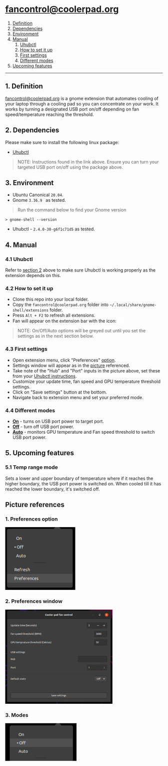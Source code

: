 # fancontrol@coolerpad.org

1. [Definition](#1-definition)
2. [Dependencies](#2-dependencies)
3. [Environment](#3-environment)
4. [Manual](#4-manual)
    1. [Uhubctl](#41-uhubctl)
    2. [How to set it up](#42-how-to-set-it-up)
    3. [First settings](#43-first-settings)
    4. [Different modes](#44-different-modes)
5. [Upcoming features](#5-upcoming-features)

---

## 1. Definition
fancontrol@coolerpad.org is a gnome extension that automates cooling of your laptop through a cooling pad so you can concentrate on your work. It works by turning a designated USB port on/off depending on fan speed/temperature reaching the threshold.

## 2. Dependencies
Please make sure to install the following linux package:
* [Uhubctl](https://github.com/mvp/uhubctl)
>NOTE: Instructions found in the link above. Ensure you can turn your targeted USB port on/off using the package above.

## 3. Environment
* Ubuntu Canonical ```20.04```.
* Gnome ```3.36.9 ``` as tested.
> Run the command below to find your Gnome version
```
> gnome-shell --version
```
* Uhubctl - ```2.4.0-30-g6f1c71d5``` as tested.

## 4. Manual
### 4.1 Uhubctl
Refer to [section 2](#1-definition) above to make sure Uhubctl is working properly as the extension depends on this.

### 4.2 How to set it up
- Clone this repo into your local folder.
- Copy the ```fancontrol@coolerpad.org``` folder into ```~/.local/share/gnome-shell/extensions``` folder.
- Press ```Alt + F2``` to refresh all extensions.
- Fan will appear on the extension bar with the icon: <img style="height: 20px; background: #4D5157; border-radius: 5px; margin-bottom: -5px;" src="assets/img/fans/fan-default.svg" />
> NOTE: On/Off/Auto options will be greyed out until you set the settings as in the next section below.

### 4.3 First settings
- Open extension menu, click "Preferences" [option](#1-preferences-option).
- Settings window will appear as in the [picture](#2-preferences-window) referenced.
- Take note of the "Hub" and "Port" inputs in the picture above, set these from your [Uhubctl instructions](#2-dependencies).
- Customize your update time, fan speed and GPU temperature threshold settings.
- Click on "Save settings" button at the bottom.
- Navigate back to extension menu and set your preferred mode.

### 4.4 Different modes
- [__On__](#3-modes) - turns on USB port power to target port.
- [__Off__](#3-modes) - turn off USB port power.
- [__Auto__](#3-modes) - monitors GPU temperature and Fan speed threshold to switch USB port power.

## 5. Upcoming features
### 5.1 Temp range mode
Sets a lower and upper boundary of temperature where if it reaches the higher boundary, the USB port power is switched on. When cooled till it has reached the lower boundary, it's switched off. 

## Picture references
### 1. Preferences option
 <img style="height: 200px" src="assets/img/screenshots/preferences-option.png" />

### 2. Preferences window
 <img style="height: 300px" src="assets/img/screenshots/preferences-window.png" />

### 3. Modes
 <img style="height: 120px" src="assets/img/screenshots/modes.png" /> 